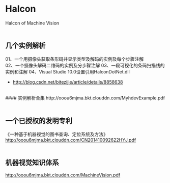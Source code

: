 # Halcon
Halcon of Machine Vision
<br><br>

## 几个实例解析
01、一个用摄像头获取条形码并显示类型及解码的实例及每个步骤注解<br>
02、一个摄像头解码二维码的实例及分步骤注解
03、一段可视化的条码扫描线的实例和注解
04、Visual Studio 10.0设置引用HalconDotNet.dll
* http://blog.csdn.net/bitezijie/article/details/8858638
<br>
#### 实例解析合集
http://ooou6mjma.bkt.clouddn.com/MyhdevExample.pdf
<br><br>

## 一个已授权的发明专利
《一种基于机器视觉的图书查询、定位系统及方法》<br>
http://ooou6mjma.bkt.clouddn.com/CN201410092622HYJ.pdf
<br><br>

## 机器视觉知识体系
http://ooou6mjma.bkt.clouddn.com/MachineVision.pdf
